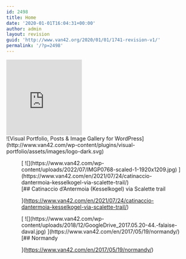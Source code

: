 ```yaml
---
id: 2498
title: Home
date: '2020-01-01T16:04:31+00:00'
author: admin
layout: revision
guid: 'http://www.van42.org/2020/01/01/1741-revision-v1/'
permalink: '/?p=2498'
---
```


<div class="gm-map" style="position: relative;height: 200px; width: 200px;"><iframe allowfullscreen="" name="gm-map-5" src="https://www.van42.com/?geo_mashup_content=render-map&map_data_key=9b8da2fad71c50f8300959848cf2d756&lang=all&name=gm-map-5&map_content=contextual&error_comment=<!-- Geo Mashup found no objects to map in this context-->" style="position: absolute; top: 0; left: 0; width: 100%; height: 100%; border: none; overflow: hidden;"></iframe></div><div class="wp-block-visual-portfolio"><div class="vp-portfolio vp-uid-48111a22 vp-id-2496" data-vp-content-source="post-based" data-vp-items-click-action="url" data-vp-items-gap="15" data-vp-items-gap-vertical="" data-vp-items-style="fade" data-vp-layout="tiles" data-vp-next-page-url="" data-vp-pagination="load-more" data-vp-tiles-type="3|1,1|"><div class="vp-portfolio__preloader-wrap"><div class="vp-portfolio__preloader"> ![Visual Portfolio, Posts & Image Gallery for WordPress](http://www.van42.com/wp-content/plugins/visual-portfolio/assets/images/logo-dark.svg) </div> </div><div class="vp-portfolio__items-wrap"><div class="vp-portfolio__items vp-portfolio__items-style-fade vp-portfolio__items-show-overlay-hover"> <article class="vp-portfolio__item-wrap post-4280 post type-post status-publish format-standard has-post-thumbnail hentry category-europa-en category-italia-en tag-trekking-en tag-lago-en tag-montagna-en vp-portfolio__item-uid-02e3d9e7" data-vp-filter="europa-en,italia-en" style="--vp-images__object-position: 50% 48%;"><div class="vp-portfolio__item-popup" data-vp-popup-img="https://www.van42.com/wp-content/uploads/2022/07/IMGP0768-scaled-1-1920x1209.jpg" data-vp-popup-img-size="1920x1209" data-vp-popup-img-srcset="https://www.van42.com/wp-content/uploads/2022/07/IMGP0768-scaled-1-1920x1209.jpg 1920w, https://www.van42.com/wp-content/uploads/2022/07/IMGP0768-scaled-1-300x189.jpg 300w, https://www.van42.com/wp-content/uploads/2022/07/IMGP0768-scaled-1-1024x645.jpg 1024w, https://www.van42.com/wp-content/uploads/2022/07/IMGP0768-scaled-1-768x484.jpg 768w, https://www.van42.com/wp-content/uploads/2022/07/IMGP0768-scaled-1-1536x967.jpg 1536w, https://www.van42.com/wp-content/uploads/2022/07/IMGP0768-scaled-1-2048x1290.jpg 2048w, https://www.van42.com/wp-content/uploads/2022/07/IMGP0768-scaled-1-500x315.jpg 500w, https://www.van42.com/wp-content/uploads/2022/07/IMGP0768-scaled-1-800x504.jpg 800w, https://www.van42.com/wp-content/uploads/2022/07/IMGP0768-scaled-1-1280x806.jpg 1280w" data-vp-popup-md-img="https://www.van42.com/wp-content/uploads/2022/07/IMGP0768-scaled-1-800x504.jpg" data-vp-popup-md-img-size="800x504" data-vp-popup-sm-img="https://www.van42.com/wp-content/uploads/2022/07/IMGP0768-scaled-1-500x315.jpg" data-vp-popup-sm-img-size="500x315" style="display: none;">### antermoia 1

 </div> <figure class="vp-portfolio__item"><div class="vp-portfolio__item-img-wrap"><div class="vp-portfolio__item-img"> [ ![](https://www.van42.com/wp-content/uploads/2022/07/IMGP0768-scaled-1-1920x1209.jpg) ](https://www.van42.com/en/2021/07/24/catinaccio-dantermoia-kesselkogel-via-scalette-trail/) </div></div><figcaption class="vp-portfolio__item-overlay vp-portfolio__item-align-center"><div class="vp-portfolio__item-meta-wrap vp-portfolio__custom-scrollbar"> [##  Catinaccio d’Antermoia (Kesselkogel) via Scalette trail

 ](https://www.van42.com/en/2021/07/24/catinaccio-dantermoia-kesselkogel-via-scalette-trail/) </div></figcaption> </figure> </article> <article class="vp-portfolio__item-wrap post-1849 post type-post status-publish format-standard has-post-thumbnail hentry category-europa-en category-francia-en tag-scogliera-en tag-campagna-en tag-patrimonio-culturale-en tag-storia-en tag-marea-en vp-portfolio__item-uid-edc35bab" data-vp-filter="europa-en,francia-en"><div class="vp-portfolio__item-popup" data-vp-popup-img="https://www.van42.com/wp-content/uploads/2018/12/GoogleDrive_2017.05.20-44.-falaise-daval.jpg" data-vp-popup-img-size="1800x1189" data-vp-popup-img-srcset="https://www.van42.com/wp-content/uploads/2018/12/GoogleDrive_2017.05.20-44.-falaise-daval.jpg 1800w, https://www.van42.com/wp-content/uploads/2018/12/GoogleDrive_2017.05.20-44.-falaise-daval-300x198.jpg 300w, https://www.van42.com/wp-content/uploads/2018/12/GoogleDrive_2017.05.20-44.-falaise-daval-768x507.jpg 768w, https://www.van42.com/wp-content/uploads/2018/12/GoogleDrive_2017.05.20-44.-falaise-daval-1024x676.jpg 1024w, https://www.van42.com/wp-content/uploads/2018/12/GoogleDrive_2017.05.20-44.-falaise-daval-500x330.jpg 500w, https://www.van42.com/wp-content/uploads/2018/12/GoogleDrive_2017.05.20-44.-falaise-daval-800x528.jpg 800w, https://www.van42.com/wp-content/uploads/2018/12/GoogleDrive_2017.05.20-44.-falaise-daval-1280x846.jpg 1280w" data-vp-popup-md-img="https://www.van42.com/wp-content/uploads/2018/12/GoogleDrive_2017.05.20-44.-falaise-daval.jpg" data-vp-popup-md-img-size="800x528" data-vp-popup-sm-img="https://www.van42.com/wp-content/uploads/2018/12/GoogleDrive_2017.05.20-44.-falaise-daval.jpg" data-vp-popup-sm-img-size="500x330" style="display: none;">### normandy 1.8 – cover 2

 </div> <figure class="vp-portfolio__item"><div class="vp-portfolio__item-img-wrap"><div class="vp-portfolio__item-img"> [ ![](https://www.van42.com/wp-content/uploads/2018/12/GoogleDrive_2017.05.20-44.-falaise-daval.jpg) ](https://www.van42.com/en/2017/05/19/normandy/) </div></div><figcaption class="vp-portfolio__item-overlay vp-portfolio__item-align-center"><div class="vp-portfolio__item-meta-wrap vp-portfolio__custom-scrollbar"> [##  Normandy

 ](https://www.van42.com/en/2017/05/19/normandy/) </div></figcaption> </figure> </article> </div> </div> </div> </div>